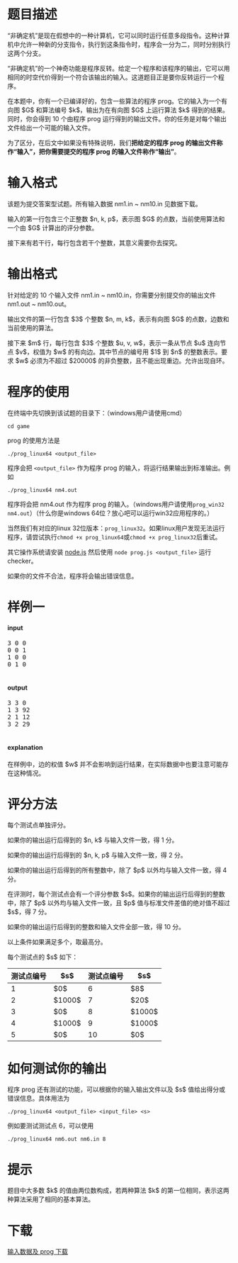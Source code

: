 # 题目描述

<p>“非确定机”是现在假想中的一种计算机，它可以同时运行任意多段指令。这种计算机中允许一种新的分支指令，执行到这条指令时，程序会一分为二，同时分别执行这两个分支。</p>
<p>“非确定机”的一个神奇功能是程序反转。给定一个程序和该程序的输出，它可以用相同的时空代价得到一个符合该输出的输入。这道题目正是要你反转运行一个程序。</p>
<p>在本题中，你有一个已编译好的，包含一些算法的程序 prog。它的输入为一个有向图 $G$ 和算法编号 $k$，输出为在有向图 $G$ 上运行算法 $k$ 得到的结果。同时，你会得到 10 个由程序 prog 运行得到的输出文件。你的任务是对每个输出文件给出一个可能的输入文件。</p>
<p>为了区分，在后文中如果没有特殊说明，我们<strong>把给定的程序 prog 的输出文件称作“输入”，把你需要提交的程序 prog 的输入文件称作“输出”</strong>。</p>

# 输入格式


<p>该题为提交答案型试题。所有输入数据 nm1.in ~ nm10.in 见数据下载。</p>
<p>输入的第一行包含三个正整数 $n, k, p$，表示图 $G$ 的点数，当前使用算法和一个由 $G$ 计算出的评分参数。</p>
<p>接下来有若干行，每行包含若干个整数，其意义需要你去探究。</p>

# 输出格式


<p>针对给定的 10 个输入文件 nm1.in ~ nm10.in，你需要分别提交你的输出文件 nm1.out ~ nm10.out。</p>
<p>输出文件的第一行包含 $3$ 个整数 $n, m, k$，表示有向图 $G$ 的点数，边数和当前使用的算法。</p>
<p>接下来 $m$ 行，每行包含 $3$ 个整数 $u, v, w$，表示一条从节点 $u$ 连向节点 $v$，权值为 $w$ 的有向边。其中节点的编号用 $1$ 到 $n$ 的整数表示。要求 $w$ 必须为不超过 $20000$ 的非负整数，且不能出现重边。允许出现自环。</p>

# 程序的使用


<p>在终端中先切换到该试题的目录下：（windows用户请使用cmd）</p>
<p><code>cd game</code></p>
<p>prog 的使用方法是</p>
<p><code>./prog_linux64 &lt;output_file&gt;</code></p>
<p>程序会把 <code>&lt;output_file&gt;</code> 作为程序 prog 的输入，将运行结果输出到标准输出。例如</p>
<p><code>./prog_linux64 nm4.out</code></p>
<p>程序将会把 nm4.out 作为程序 prog 的输入。（windows用户请使用<code>prog_win32 nm4.out</code>）（什么你是windows 64位？放心吧可以运行win32应用程序的。）</p>
<p>当然我们有对应的linux 32位版本：<code>prog_linux32</code>。如果linux用户发现无法运行程序，请尝试执行<code>chmod +x prog_linux64</code>或<code>chmod +x prog_linux32</code>后重试。</p>
<p>其它操作系统请安装 <a href="http://nodejs.org/download/">node.js</a> 然后使用 <code>node prog.js &lt;output_file&gt;</code> 运行checker。</p>
<p>如果你的文件不合法，程序将会输出错误信息。</p>

# 样例一


<h4>input</h4>
<pre>3 0 0
0 0 1
1 0 0
0 1 0

</pre>

<h4>output</h4>
<pre>3 3 0
1 3 92
2 1 12
3 2 29

</pre>

<h4>explanation</h4>
<p>在样例中，边的权值 $w$ 并不会影响到运行结果，在实际数据中也要注意可能存在这种情况。</p>

# 评分方法


<p>每个测试点单独评分。</p>
<p>如果你的输出运行后得到的 $n, k$ 与输入文件一致，得 1 分。</p>
<p>如果你的输出运行后得到的 $n, k, p$ 与输入文件一致，得 2 分。</p>
<p>如果你的输出运行后得到的所有整数中，除了 $p$ 以外均与输入文件一致，得 4 分。</p>
<p>在评测时，每个测试点会有一个评分参数 $s$。如果你的输出运行后得到的整数中，除了 $p$ 以外均与输入文件一致，且 $p$ 值与标准文件差值的绝对值不超过 $s$，得 7 分。</p>
<p>如果你的输出运行后得到的整数和输入文件全部一致，得 10 分。</p>
<p>以上条件如果满足多个，取最高分。</p>
<p>每个测试点的 $s$ 如下：</p>
<div class="table-responsive">
<table class="table table-bordered table-text-center table-vertical-middle"><thead><tr><th>测试点编号</th><th>$s$</th><th>测试点编号</th><th>$s$</th></tr></thead><tbody><tr><td>1</td><td>$0$</td><td>6</td><td>$8$</td></tr><tr><td>2</td><td>$1000$</td><td>7</td><td>$20$</td></tr><tr><td>3</td><td>$0$</td><td>8</td><td>$1000$</td></tr><tr><td>4</td><td>$1000$</td><td>9</td><td>$1000$</td></tr><tr><td>5</td><td>$0$</td><td>10</td><td>$0$</td></tr></tbody></table></div>


# 如何测试你的输出


<p>程序 prog 还有测试的功能，可以根据你的输入输出文件以及 $s$ 值给出得分或错误信息。具体用法为</p>
<p><code>./prog_linux64 &lt;output_file&gt; &lt;input_file&gt; &lt;s&gt;</code></p>
<p>例如要测试测试点 6，可以使用</p>
<p><code>./prog_linux64 nm6.out nm6.in 8</code></p>

# 提示


<p>题目中大多数 $k$ 的值由两位数构成，若两种算法 $k$ 的第一位相同，表示这两种算法采用了相同的基本算法。</p>

# 下载


<p><a href="/download.php?type=problem&amp;id=56">输入数据及 prog 下载</a></p>
